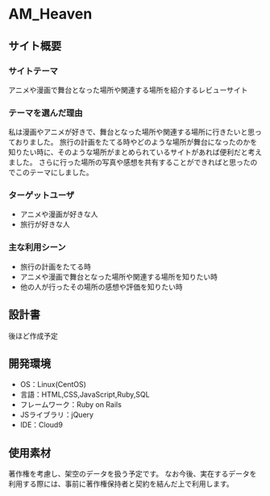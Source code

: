 # AM_Heaven

## サイト概要
### サイトテーマ
​アニメや漫画で舞台となった場所や関連する場所を紹介するレビューサイト
### テーマを選んだ理由
私は漫画やアニメが好きで、舞台となった場所や関連する場所に行きたいと思っておりました。
旅行の計画をたてる時やどのような場所が舞台になったのかを知りたい時に、そのような場所がまとめられているサイトがあれば便利だと考えました。
さらに行った場所の写真や感想を共有することができればと思ったのでこのテーマにしました。
​
### ターゲットユーザ
* アニメや漫画が好きな人
* 旅行が好きな人

### 主な利用シーン
* 旅行の計画をたてる時
* アニメや漫画で舞台となった場所や関連する場所を知りたい時
* 他の人が行ったその場所の感想や評価を知りたい時
​
## 設計書
​後ほど作成予定

## 開発環境
- OS：Linux(CentOS)
- 言語：HTML,CSS,JavaScript,Ruby,SQL
- フレームワーク：Ruby on Rails
- JSライブラリ：jQuery
- IDE：Cloud9
​
## 使用素材
著作権を考慮し、架空のデータを扱う予定です。
なお今後、実在するデータを利用する際には、事前に著作権保持者と契約を結んだ上で利用します。
